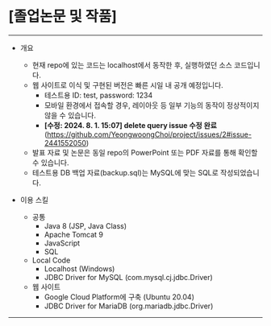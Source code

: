 # [졸업논문 및 작품]
<hr/>

* 개요   
  + 현재 repo에 있는 코드는 localhost에서 동작한 후, 실행하였던 소스 코드입니다.
  + 웹 사이트로 이식 및 구현된 버전은 빠른 시일 내 공개 예정입니다.
    + 테스트용 ID: test, password: 1234
    + 모바일 환경에서 접속할 경우, 레이아웃 등 일부 기능의 동작이 정상적이지 않을 수 있습니다.
    + <b>[수정: 2024. 8. 1. 15:07] delete query issue 수정 완료 </b>(https://github.com/YeongwoongChoi/project/issues/2#issue-2441552050)
  + 발표 자료 및 논문은 동일 repo의 PowerPoint 또는 PDF 자료를 통해 확인할 수 있습니다.
  + 테스트용 DB 백업 자료(backup.sql)는 MySQL에 맞는 SQL로 작성되었습니다.

* 이용 스킬
  + 공통
    + Java 8 (JSP, Java Class)
    + Apache Tomcat 9
    + JavaScript
    + SQL
  + Local Code
    + Localhost (Windows) 
    + JDBC Driver for MySQL (com.mysql.cj.jdbc.Driver)
  + 웹 사이트
    + Google Cloud Platform에 구축 (Ubuntu 20.04)
    + JDBC Driver for MariaDB (org.mariadb.jdbc.Driver)
<hr/>
